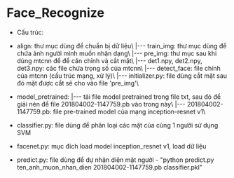 # Face_Recognize
* Cấu trúc:
+ align: thư mục dùng để chuẩn bị dữ liệu\\
	|--- train_img:	thư mục dùng để chứa ảnh người mình muốn nhận dạng\\
	|--- pre_img:		thư mục sau khi dùng mtcnn để để căn chỉnh và cắt mặt\\
	|--- det1.npy, det2.npy, det3.npy: các file chứa trọng số của mtcnn\\
	|--- detect_face:	file chính của mtcnn (cấu trúc mạng, xử lý)\\
	|--- initializer.py:	file dùng cắt mặt sau đó mặt được cắt sẽ cho vào file 'pre_img'\\
+ model_pretrained: 
	|--- tải file model pretrained trong file txt, sau đó để giải nén để file 201804002-1147759.pb vào trong này\\
	|--- 201804002-1147759.pb: file pre-trained model của mạng inception-resnet v1\\

+ classifier.py: file dùng để phân loại các mặt của cùng 1 người sử dụng SVM

+ facenet.py: mục đích load model inception_resnet v1, load dữ liệu

+ predict.py: file dùng để dự nhận diện mặt người - "python predict.py ten_anh_muon_nhan_dien 201804002-1147759.pb classifier.pkl"
